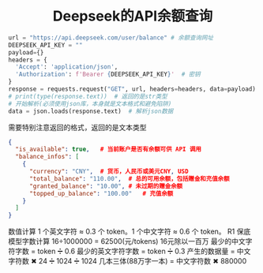 # <center> Deepseek的API余额查询 </center>
```python
url = "https://api.deepseek.com/user/balance" # 余额查询网址
DEEPSEEK_API_KEY = ""
payload={}
headers = {
  'Accept': 'application/json',
  'Authorization': f'Bearer {DEEPSEEK_API_KEY}'  # 密钥
}
response = requests.request("GET", url, headers=headers, data=payload)
# print(type(response.text))  # 返回的是str类型
# 开始解析(必须使用json库，本身就是文本格式和避免陷阱)
data = json.loads(response.text)  # 解析json数据
```
需要特别注意返回的格式，返回的是文本类型
```json
{
  "is_available": true,   # 当前账户是否有余额可供 API 调用
  "balance_infos": [
    {
      "currency": "CNY",  # 货币，人民币或美元CNY, USD
      "total_balance": "110.00",  # 总的可用余额，包括赠金和充值余额
      "granted_balance": "10.00", # 未过期的赠金余额
      "topped_up_balance": "100.00"   # 充值余额
    }
  ]
}
```
数值计算
1 个英文字符 ≈ 0.3 个 token。1 个中文字符 ≈ 0.6 个 token。
R1 保底模型字数计算
16÷1000000 = 62500(元/tokens)  16元除以一百万
最少的中文字符字数 = token ➗ 0.6
最少的英文字符字数 = token ➗ 0.3
产生的数据量 = 中文字符数 ✖ 24 ➗ 1024 ➗ 1024
几本三体(88万字一本) = 中文字符数 ✖ 880000